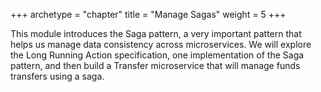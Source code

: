 +++
archetype = "chapter"
title = "Manage Sagas"
weight = 5
+++

This module introduces the Saga pattern, a very important pattern that helps us
manage data consistency across microservices. We will explore the Long Running
Action specification, one implementation of the Saga pattern, and then build
a Transfer microservice that will manage funds transfers using a saga.
